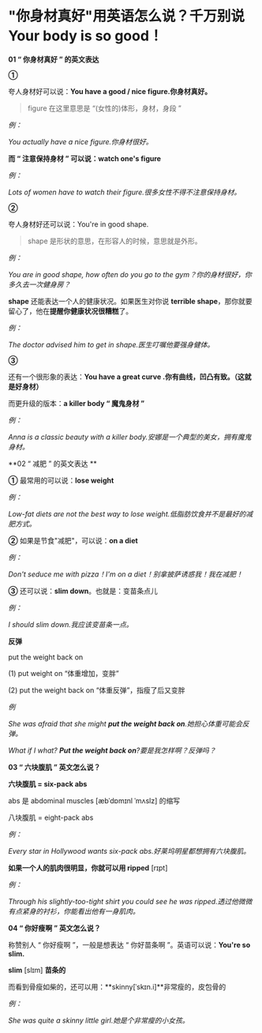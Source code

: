 # "你身材真好"用英语怎么说？千万别说 Your body is so good！

**01 “ 你身材真好 ” 的英文表达**

**①**

夸人身材好可以说：**You have a good / nice figure.你身材真好。**

> figure 在这里意思是 “(女性的)体形，身材，身段 ”

_例：_

_You actually have a nice figure.你身材很好。_

**而 “ 注意保持身材 ” 可以说：watch one's figure**

_例：_

_Lots of women have to watch their figure.很多女性不得不注意保持身材。_

**②**

夸人身材好还可以说：You're in good shape.

> shape 是形状的意思，在形容人的时候，意思就是外形。

_例：_

_You are in good shape, how often do you go to the gym？你的身材很好，你多久去一次健身房？_

**shape** 还能表达一个人的健康状况。如果医生对你说 **terrible shape**，那你就要留心了，他在**提醒你健康状况很糟糕**了。

_例：_

_The doctor advised him to get in shape.医生叮嘱他要强身健体。_

**③**

还有一个很形象的表达：**You have a great curve .你有曲线，凹凸有致。（这就是好身材）**

而更升级的版本：**a killer body “ 魔鬼身材 ”**

_例：_

_Anna is a classic beauty with a killer body.安娜是一个典型的美女，拥有魔鬼身材。_

**02 “ 减肥 ” 的英文表达 **

**①** 最常用的可以说：**lose weight**

_例：_

_Low-fat diets are not the best way to lose weight.低脂肪饮食并不是最好的减肥方式。_

**②** 如果是节食"减肥"，可以说：**on a diet**

_例：_

_Don't seduce me with pizza！I'm on a diet！别拿披萨诱惑我！我在减肥！_

**③** 还可以说：**slim down**。也就是：变苗条点儿

_例：_

_I should slim down.我应该变苗条一点。_

**反弹**

put the weight back on

(1) put weight on “体重增加，变胖”

(2) put the weight back on “体重反弹”，指瘦了后又变胖

_例_

_She was afraid that she might **put the weight back on**.她担心体重可能会反弹。_

_What if I what? **Put the weight back on**?要是我怎样啊？反弹吗？_

**03 “ 六块腹肌 ” 英文怎么说？**

**六块腹肌 = six-pack abs**

abs 是 abdominal muscles [æbˈdɒmɪnl ˈmʌslz] 的缩写

八块腹肌 = eight-pack abs

_例：_

_Every star in Hollywood wants six-pack abs.好莱坞明星都想拥有六块腹肌。_

**如果一个人的肌肉很明显，你就可以用 ripped** [rɪpt]

_例：_

_Through his slightly-too-tight shirt you could see he was ripped.透过他微微有点紧身的衬衫，你能看出他有一身肌肉。_

**04 “ 你好瘦啊 ” 英文怎么说？**

称赞别人 “ 你好瘦啊 ”，一般是想表达 “ 你好苗条啊 ”。英语可以说：**You're so slim.**

**slim** [slɪm] **苗条的**

而看到骨瘦如柴的，还可以用：**skinny[ˈskɪn.i]**非常瘦的，皮包骨的

_例：_

_She was quite a skinny little girl.她是个非常瘦的小女孩。_

